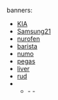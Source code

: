 banners:
- [KIA](https://tpc.googlesyndication.com/sadbundle/$csp%3Der3$/506868684968436935/Online_300x250/Online_300x250.html)
- [Samsung21](https://tpc.googlesyndication.com/sadbundle/$csp%3Der3$/13096974312568517498/index.html)
- [nurofen](https://s0.2mdn.net/sadbundle/7901079917872324704/index.html)
- [barista](https://s0.2mdn.net/sadbundle/7503248129749687615/300x250.html)
- [numo](https://s0.2mdn.net/sadbundle/3252036345338701284/index.html)
- [pegas](https://s0.2mdn.net/8594506/1611728733711/300x250.html)
- [liver](https://tpc.googlesyndication.com/sadbundle/$csp%3Der3$/2363436394481453026/index.html)
- [rud](https://s0.2mdn.net/10021427/1619213646656/RUD_300x600.html)
- - []()- []()- []()
